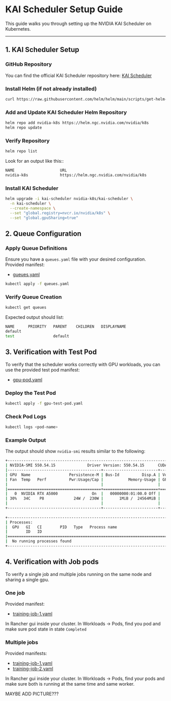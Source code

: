 # KAI Scheduler Setup Guide

This guide walks you through setting up the NVIDIA KAI Scheduler on Kubernetes.

---

## 1. KAI Scheduler Setup

### GitHub Repository
You can find the official KAI Scheduler repository here: [KAI Scheduler](https://github.com/NVIDIA/KAI-Scheduler)

### Install Helm (if not already installed)
```sh
curl https://raw.githubusercontent.com/helm/helm/main/scripts/get-helm-3 | bash
```

### Add and Update KAI Scheduler Helm Repository
```sh
helm repo add nvidia-k8s https://helm.ngc.nvidia.com/nvidia/k8s
helm repo update
```

### Verify Repository
```sh
helm repo list
```
Look for an output like this::
```sh
NAME                    URL
nvidia-k8s              https://helm.ngc.nvidia.com/nvidia/k8s
```

### Install KAI Scheduler
```sh
helm upgrade -i kai-scheduler nvidia-k8s/kai-scheduler \
  -n kai-scheduler \
  --create-namespace \
  --set "global.registry=nvcr.io/nvidia/k8s" \
  --set "global.gpuSharing=true"
```


## 2. Queue Configuration

### Apply Queue Definitions
Ensure you have a `queues.yaml` file with your desired configuration. Provided manifest:
- [gueues.yaml](queues.yaml)
```sh
kubectl apply -f queues.yaml
```

### Verify Queue Creation
```sh
kubectl get queues
```
Expected output should list:
```sh
NAME      PRIORITY   PARENT    CHILDREN   DISPLAYNAME
default
test                 default
```

## 3. Verification with Test Pod

To verify that the scheduler works correctly with GPU workloads, you can use the provided test pod manifest:

- [gpu-pod.yaml](TESTS/GPU-test-pod/gpu-test-pod.yaml)

### Deploy the Test Pod
```sh
kubectl apply -f gpu-test-pod.yaml
```

### Check Pod Logs
```sh
kubectl logs <pod-name>
```

### Example Output
The output should show `nvidia-smi` results similar to the following:
```sh
+-----------------------------------------------------------------------------------------+
| NVIDIA-SMI 550.54.15              Driver Version: 550.54.15      CUDA Version: 12.4     |
|-----------------------------------------+------------------------+----------------------+
| GPU  Name                 Persistence-M | Bus-Id          Disp.A | Volatile Uncorr. ECC |
| Fan  Temp   Perf          Pwr:Usage/Cap |           Memory-Usage | GPU-Util  Compute M. |
|                                         |                        |               MIG M. |
|=========================================+========================+======================|
|   0  NVIDIA RTX A5000               On  |   00000000:01:00.0 Off |                  Off |
| 30%   34C    P8             24W /  230W |       1MiB /  24564MiB |      0%      Default |
|                                         |                        |                  N/A |
+-----------------------------------------+------------------------+----------------------+
                                                                                         
+-----------------------------------------------------------------------------------------+
| Processes:                                                                              |
|  GPU   GI   CI        PID   Type   Process name                              GPU Memory |
|        ID   ID                                                               Usage      |
|=========================================================================================|
|  No running processes found                                                             |
+-----------------------------------------------------------------------------------------+
```
## 4. Verification with Job pods
To verify a single job and multiple jobs running on the same node and sharing a single gpu.

### One job

Provided manifest:

- [training-job-1.yaml](TESTS/testJob-KAI/training-job-1.yaml)

In Rancher gui inside your cluster. In Workloads -> Pods, find you pod and make sure pod state in state `Completed`

### Multiple jobs

Provided manifests:

- [training-job-1.yaml](TESTS/testJob-KAI/training-job-1.yaml)
- [training-job-2.yaml](TESTS/testJob-KAI/training-job-2.yaml)

In Rancher gui inside your cluster. In Workloads → Pods, find your pods and make sure both is running at the same time and same worker.

MAYBE ADD PICTURE???